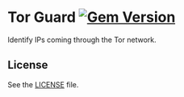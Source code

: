 Tor Guard [![Gem
Version](https://badge.fury.io/rb/tor-guard.svg)](https://badge.fury.io/rb/tor-guard)
=========

Identify IPs coming through the Tor network.

License
-------

See the [LICENSE](./LICENSE) file.
